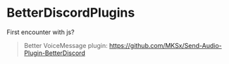 # BetterDiscordPlugins
First encounter with js?

>Better VoiceMessage plugin: https://github.com/MKSx/Send-Audio-Plugin-BetterDiscord 
